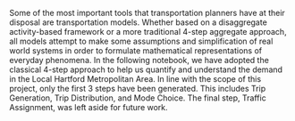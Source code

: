Some of the most important tools that transportation planners have at their disposal are transportation models. Whether based on a disaggregate activity-based framework or a more traditional 4-step aggregate approach, all models attempt to make some assumptions and simplification of real world systems in order to formulate mathematical representations of everyday phenomena.
In the following notebook, we have adopted the classical 4-step approach to help us quantify and understand the demand in the Local Hartford Metropolitan Area. In line with the scope of this project, only the first 3 steps have been generated. This includes Trip Generation, Trip Distribution, and Mode Choice. The final step, Traffic Assignment, was left aside for future work.
